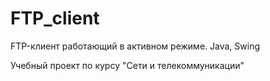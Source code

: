 # FTP_client
FTP-клиент работающий в активном режиме. Java, Swing

Учебный проект по курсу "Сети и телекоммуникации"
